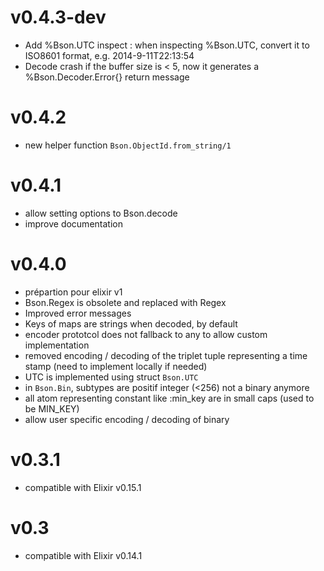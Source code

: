 # v0.4.3-dev
* Add %Bson.UTC inspect : when inspecting %Bson.UTC, convert it to ISO8601 format, e.g. 2014-9-11T22:13:54
* Decode crash if the buffer size is < 5, now it generates a %Bson.Decoder.Error{} return message
# v0.4.2
* new helper function `Bson.ObjectId.from_string/1`
# v0.4.1
* allow setting options to Bson.decode
* improve documentation
# v0.4.0
* prépartion pour elixir v1
* Bson.Regex is obsolete and replaced with Regex
* Improved error messages
* Keys of maps are strings when decoded, by default
* encoder prototcol does not fallback to any to allow custom implementation
* removed encoding / decoding of the triplet tuple representing a time stamp (need to implement locally if needed)
* UTC is implemented using struct `Bson.UTC`
* in `Bson.Bin`, subtypes are positif integer (<256) not a binary anymore
* all atom representing constant like :min_key are in small caps (used to be MIN_KEY)
* allow user specific encoding / decoding of binary
# v0.3.1
* compatible with Elixir v0.15.1
# v0.3
* compatible with Elixir v0.14.1
